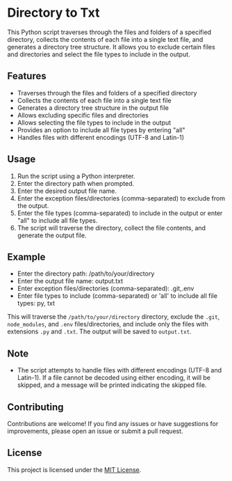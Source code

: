 # Directory to Txt

This Python script traverses through the files and folders of a specified directory, collects the contents of each file into a single text file, and generates a directory tree structure. It allows you to exclude certain files and directories and select the file types to include in the output.

## Features

- Traverses through the files and folders of a specified directory
- Collects the contents of each file into a single text file
- Generates a directory tree structure in the output file
- Allows excluding specific files and directories
- Allows selecting the file types to include in the output
- Provides an option to include all file types by entering "all"
- Handles files with different encodings (UTF-8 and Latin-1)

## Usage

1. Run the script using a Python interpreter.
2. Enter the directory path when prompted.
3. Enter the desired output file name.
4. Enter the exception files/directories (comma-separated) to exclude from the output.
5. Enter the file types (comma-separated) to include in the output or enter "all" to include all file types.
6. The script will traverse the directory, collect the file contents, and generate the output file.

## Example

- Enter the directory path: /path/to/your/directory
- Enter the output file name: output.txt
- Enter exception files/directories (comma-separated): .git,.env
- Enter file types to include (comma-separated) or 'all' to include all file types: py, txt

This will traverse the `/path/to/your/directory` directory, exclude the `.git`, `node_modules`, and `.env` files/directories, and include only the files with extensions `.py` and `.txt`. The output will be saved to `output.txt`.

## Note

- The script attempts to handle files with different encodings (UTF-8 and Latin-1). If a file cannot be decoded using either encoding, it will be skipped, and a message will be printed indicating the skipped file.

## Contributing

Contributions are welcome! If you find any issues or have suggestions for improvements, please open an issue or submit a pull request.

## License

This project is licensed under the [MIT License](LICENSE).
